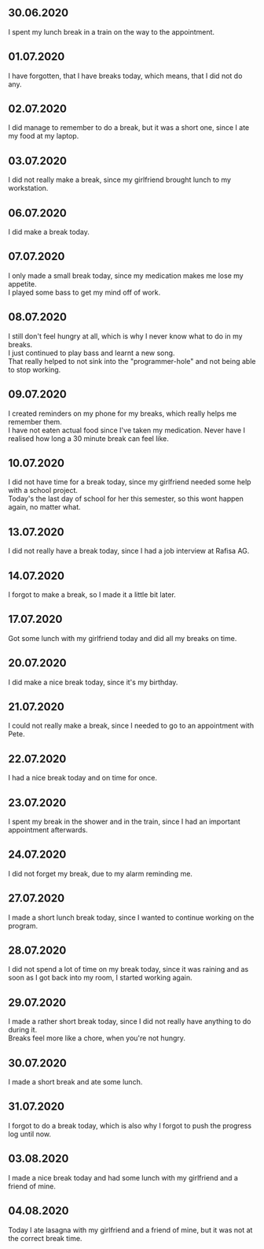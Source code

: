 ## 30.06.2020  
I spent my lunch break in a train on the way to the appointment.  
  
## 01.07.2020  
I have forgotten, that I have breaks today, which means, that I did not do any.  
  
## 02.07.2020  
I did manage to remember to do a break, but it was a short one, since I ate my food at my laptop.  
  
## 03.07.2020  
I did not really make a break, since my girlfriend brought lunch to my workstation.  
  
## 06.07.2020  
I did make a break today.  
  
## 07.07.2020  
I only made a small break today, since my medication makes me lose my appetite.  
I played some bass to get my mind off of work.  
  
## 08.07.2020  
I still don't feel hungry at all, which is why I never know what to do in my breaks.  
I just continued to play bass and learnt a new song.  
That really helped to not sink into the "programmer-hole" and not being able to stop working.  
  
## 09.07.2020  
I created reminders on my phone for my breaks, which really helps me remember them.  
I have not eaten actual food since I've taken my medication. 
Never have I realised how long a 30 minute break can feel like.  
  
## 10.07.2020  
I did not have time for a break today, since my girlfriend needed some help with a school project.  
Today's the last day of school for her this semester, so this wont happen again, no matter what.  
  
## 13.07.2020
I did not really have a break today, since I had a job interview at Rafisa AG.  
  
## 14.07.2020  
I forgot to make a break, so I made it a little bit later.  
  
## 17.07.2020  
Got some lunch with my girlfriend today and did all my breaks on time.  
  
## 20.07.2020  
I did make a nice break today, since it's my birthday.  
  
## 21.07.2020  
I could not really make a break, since I needed to go to an appointment with Pete.  
  
## 22.07.2020  
I had a nice break today and on time for once.  
  
## 23.07.2020  
I spent my break in the shower and in the train, since I had an important appointment afterwards.  
  
## 24.07.2020  
I did not forget my break, due to my alarm reminding me.  
  
## 27.07.2020  
I made a short lunch break today, since I wanted to continue working on the program.  
  
## 28.07.2020  
I did not spend a lot of time on my break today, since it was raining and as soon as I got back into my room, I started working again.  
  
## 29.07.2020  
I made a rather short break today, since I did not really have anything to do during it.  
Breaks feel more like a chore, when you're not hungry.  
  
## 30.07.2020  
I made a short break and ate some lunch.  
  
## 31.07.2020  
I forgot to do a break today, which is also why I forgot to push the progress log until now.  
  
## 03.08.2020  
I made a nice break today and had some lunch with my girlfriend and a friend of mine.  
  
## 04.08.2020  
Today I ate lasagna with my girlfriend and a friend of mine, but it was not at the correct break time.